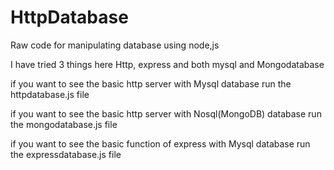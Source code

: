 # HttpDatabase

Raw code for manipulating database using node,js

I have tried 3 things here Http, express and both mysql and Mongodatabase

if you want to see the basic http server with Mysql database run the httpdatabase.js file

if you want to see the basic http server with Nosql(MongoDB) database run the mongodatabase.js file

if you want to see the basic function of express with Mysql database run the expressdatabase.js file
